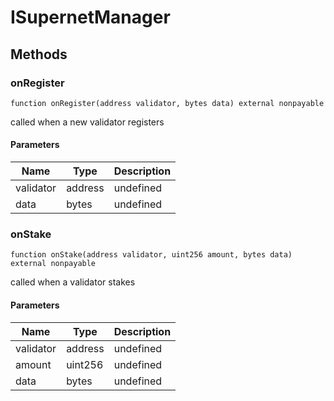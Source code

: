 # ISupernetManager









## Methods

### onRegister

```solidity
function onRegister(address validator, bytes data) external nonpayable
```

called when a new validator registers



#### Parameters

| Name | Type | Description |
|---|---|---|
| validator | address | undefined |
| data | bytes | undefined |

### onStake

```solidity
function onStake(address validator, uint256 amount, bytes data) external nonpayable
```

called when a validator stakes



#### Parameters

| Name | Type | Description |
|---|---|---|
| validator | address | undefined |
| amount | uint256 | undefined |
| data | bytes | undefined |




